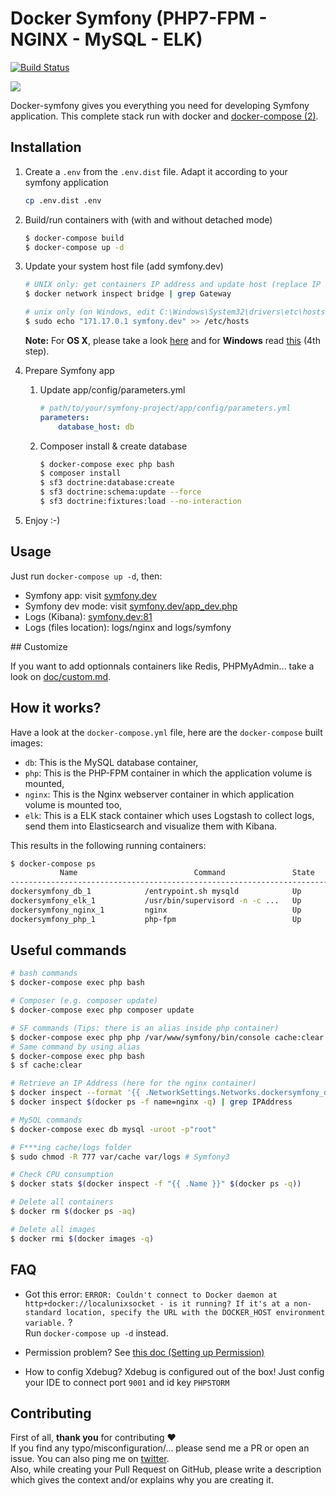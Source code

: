 # Docker Symfony (PHP7-FPM - NGINX - MySQL - ELK)

[![Build Status](https://travis-ci.org/maxpou/docker-symfony.svg?branch=master)](https://travis-ci.org/maxpou/docker-symfony)

![](doc/schema.png)

Docker-symfony gives you everything you need for developing Symfony application. This complete stack run with docker and [docker-compose (2)](https://docs.docker.com/compose/).

## Installation

1. Create a `.env` from the `.env.dist` file. Adapt it according to your symfony application

    ```bash
    cp .env.dist .env
    ```


2. Build/run containers with (with and without detached mode)

    ```bash
    $ docker-compose build
    $ docker-compose up -d
    ```

3. Update your system host file (add symfony.dev)

    ```bash
    # UNIX only: get containers IP address and update host (replace IP according to your configuration)
    $ docker network inspect bridge | grep Gateway

    # unix only (on Windows, edit C:\Windows\System32\drivers\etc\hosts)
    $ sudo echo "171.17.0.1 symfony.dev" >> /etc/hosts
    ```

    **Note:** For **OS X**, please take a look [here](https://docs.docker.com/docker-for-mac/networking/) and for **Windows** read [this](https://docs.docker.com/docker-for-windows/#/step-4-explore-the-application-and-run-examples) (4th step).

4. Prepare Symfony app
    1. Update app/config/parameters.yml

        ```yml
        # path/to/your/symfony-project/app/config/parameters.yml
        parameters:
            database_host: db
        ```

    2. Composer install & create database

        ```bash
        $ docker-compose exec php bash
        $ composer install
        $ sf3 doctrine:database:create
        $ sf3 doctrine:schema:update --force
        $ sf3 doctrine:fixtures:load --no-interaction
        ```

5. Enjoy :-)

## Usage

Just run `docker-compose up -d`, then:

* Symfony app: visit [symfony.dev](http://symfony.dev)  
* Symfony dev mode: visit [symfony.dev/app_dev.php](http://symfony.dev/app_dev.php)  
* Logs (Kibana): [symfony.dev:81](http://symfony.dev:81)
* Logs (files location): logs/nginx and logs/symfony

## Customize

If you want to add optionnals containers like Redis, PHPMyAdmin... take a look on [doc/custom.md](doc/custom.md).

## How it works?

Have a look at the `docker-compose.yml` file, here are the `docker-compose` built images:

* `db`: This is the MySQL database container,
* `php`: This is the PHP-FPM container in which the application volume is mounted,
* `nginx`: This is the Nginx webserver container in which application volume is mounted too,
* `elk`: This is a ELK stack container which uses Logstash to collect logs, send them into Elasticsearch and visualize them with Kibana.

This results in the following running containers:

```bash
$ docker-compose ps
           Name                          Command               State              Ports            
--------------------------------------------------------------------------------------------------
dockersymfony_db_1            /entrypoint.sh mysqld            Up      0.0.0.0:3306->3306/tcp      
dockersymfony_elk_1           /usr/bin/supervisord -n -c ...   Up      0.0.0.0:81->80/tcp          
dockersymfony_nginx_1         nginx                            Up      443/tcp, 0.0.0.0:80->80/tcp
dockersymfony_php_1           php-fpm                          Up      0.0.0.0:9000->9000/tcp      
```

## Useful commands

```bash
# bash commands
$ docker-compose exec php bash

# Composer (e.g. composer update)
$ docker-compose exec php composer update

# SF commands (Tips: there is an alias inside php container)
$ docker-compose exec php php /var/www/symfony/bin/console cache:clear # Symfony3
# Same command by using alias
$ docker-compose exec php bash
$ sf cache:clear

# Retrieve an IP Address (here for the nginx container)
$ docker inspect --format '{{ .NetworkSettings.Networks.dockersymfony_default.IPAddress }}' $(docker ps -f name=nginx -q)
$ docker inspect $(docker ps -f name=nginx -q) | grep IPAddress

# MySQL commands
$ docker-compose exec db mysql -uroot -p"root"

# F***ing cache/logs folder
$ sudo chmod -R 777 var/cache var/logs # Symfony3

# Check CPU consumption
$ docker stats $(docker inspect -f "{{ .Name }}" $(docker ps -q))

# Delete all containers
$ docker rm $(docker ps -aq)

# Delete all images
$ docker rmi $(docker images -q)
```

## FAQ

* Got this error: `ERROR: Couldn't connect to Docker daemon at http+docker://localunixsocket - is it running?
If it's at a non-standard location, specify the URL with the DOCKER_HOST environment variable.` ?  
Run `docker-compose up -d` instead.

* Permission problem? See [this doc (Setting up Permission)](http://symfony.com/doc/current/book/installation.html#checking-symfony-application-configuration-and-setup)

* How to config Xdebug?
Xdebug is configured out of the box!
Just config your IDE to connect port  `9001` and id key `PHPSTORM`

## Contributing

First of all, **thank you** for contributing ♥  
If you find any typo/misconfiguration/... please send me a PR or open an issue. You can also ping me on [twitter](https://twitter.com/_maxpou).  
Also, while creating your Pull Request on GitHub, please write a description which gives the context and/or explains why you are creating it.
